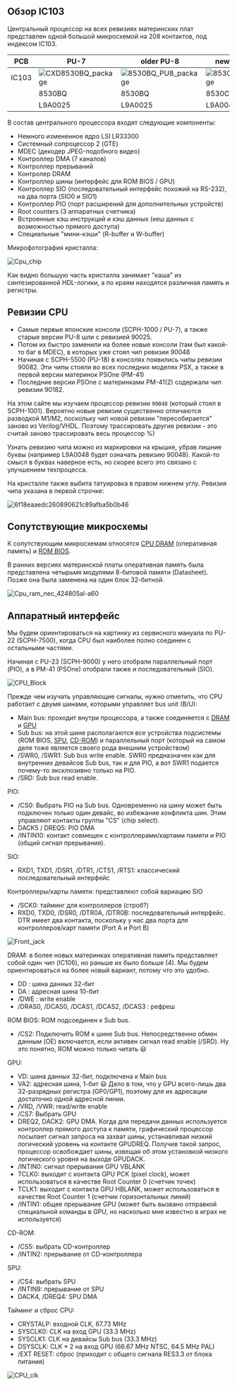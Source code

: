 ## Обзор IC103

Центральный процессор на всех ревизиях материнских плат представлен одной большой микросхемой на 208 контактов, под индексом IC103.

|PCB|PU-7|older PU-8|newer PU-8|PU-18|PU-20|PU-22|PU-23|PM-41|PM-41(2)|
|---|---|---|---|---|---|---|---|---|---|
|IC103|![CXD8530BQ_package](/wiki/imgstore/CXD8530BQ_package.jpg)|![8530BQ_PU8_package](/wiki/imgstore/8530BQ_PU8_package.jpg)|![8530CQ_package](/wiki/imgstore/8530CQ_package.jpg)|![CXD8606AQ_package](/wiki/imgstore/CXD8606AQ_package.jpg)|![CXD8606BQ_package](/wiki/imgstore/CXD8606BQ_package.jpg)|![8606BQ_PU22_package](/wiki/imgstore/8606BQ_PU22_package.jpg)|![8606BQ_PU23_package](/wiki/imgstore/8606BQ_PU23_package.jpg)|![8606BQ_PM41_package](/wiki/imgstore/8606BQ_PM41_package.jpg)|![CXD8606CQ_package](/wiki/imgstore/CXD8606CQ_package.jpg)|
||8530BQ|8530BQ|8530CQ|8606AQ|8606BQ|8606BQ|8606BQ|8606BQ|8606CQ|
||L9A0025|L9A0025|L9A0048|L9A0082|L9B0082|L9B0082|L9B0082|L9B0082|L9A0182|

В состав центрального процессора входят следующие компоненты:

- Немного измененное ядро LSI LR33300
- Cистемный сопроцессор 2 (GTE)
- MDEC (декодер JPEG-подобного видео)
- Контроллер DMA (7 каналов)
- Контроллер прерываний
- Контролер DRAM
- Контроллер шины (интерфейс для ROM BIOS / GPU)
- Контроллер SIO (последовательный интерфейс похожий на RS-232), на два порта (SIO0 и SIO1)
- Контроллер PIO (порт расширений для дополнительных устройств)
- Root counters (3 аппаратных счетчика)
- Встроенные кэш инструкций и кэш данных (кеш данных с возможностью прямого доступа)
- Специальные "мини-кэши" (R-buffer и W-buffer)

Микрофотография кристалла:

![Cpu_chip](/wiki/imgstore/Cpu_chip.jpg)

Как видно большую часть кристалла занимает "каша" из синтезированной HDL-логики, а по краям находятся различная память и регистры.

## Ревизии CPU

- Самые первые японские консоли (SCPH-1000 / PU-7), а также старые версии PU-8 шли с ревизией 90025.
- Потом их быстро заменили на более новые консоли (там был какой-то баг в MDEC), в которых уже стоял чип ревизии 90048
- Начиная с SCPH-5500 (PU-18) в консолях появились чипы ревизии 90082. Эти чипы стояли во всех последних моделях PSX, а также в первой версии материнок PSOne (PM-41)
- Последние версии PSOne с материнками PM-41(2) содержали чип ревизии 90182.

На этом сайте мы изучаем процессор ревизии `90048` (который стоял в SCPH-1001). Вероятно новые ревизии существенно отличаются разводкой M1/M2, поскольку чип новой ревизии "пересобирается" заново из Verilog/VHDL. Поэтому трассировать другие ревизии - это считай заново трассировать весь процессор %)

Узнать ревизию чипа можно из маркировки на крышке, убрав лишние буквы (например L9A0048 будет означать ревизию 90048). Какой-то смысл в буквах наверное есть, но скорее всего это связано с улучшением техпроцесса.

На кристалле также выбита татуировка в правом нижнем углу. Ревизия чипа указана в первой строчке:

![6f18eaaedc260890621c89afba5b0b46](/wiki/imgstore/6f18eaaedc260890621c89afba5b0b46.jpg)

## Сопутствующие микросхемы

К сопутствующим микросхемам относятся [CPU DRAM](dram.md) (оперативная память) и [ROM BIOS](bios.md).

В ранних версиях материнской платы оперативная память была представлена четырьмя модулями 8-битовой памяти (Datasheet). Позже она была заменена на один блок 32-битной.

![Cpu_ram_nec_424805al-a60](/wiki/imgstore/Cpu_ram_nec_424805al-a60.jpg)

## Аппаратный интерфейс

Мы будем ориентироваться на картинку из сервисного мануала по PU-22 (SCPH-7500), когда CPU был наиболее полно соединен с остальными частями.

Начиная с PU-23 (SCPH-9000) у него отобрали параллельный порт (PIO), а в PM-41 (PSOne) отобрали также и последовательный (SIO).

![CPU_Block](/wiki/imgstore/CPU_Block.jpg)

Прежде чем изучать управляющие сигналы, нужно отметить, что CPU работает с двумя шинами, которыми управляет bus unit (B/U):
- Main bus: проходит внутри процессора, а также соединяется с [DRAM](dram.md) и [GPU](gpu.md)
- Sub bus: на этой шине располагаются все устройства подсистемы (ROM BIOS, [SPU](spu.md), [CD-ROM](cd.md)) и параллельный порт (который на самом деле тоже является своего рода внешним устройством)
- /SWR0, /SWR1: Sub bus write enable. SWR0 предназначен как для внутренних девайсов Sub bus, так и для PIO, а вот SWR1 подается почему-то эксклюзивно только на PIO.
- /SRD: Sub bus read enable.

PIO:
- /CS0: Выбрать PIO на Sub bus. Одновременно на шину может быть подключен только один девайс, во избежание конфликта шин. Этим управляют контакты группы "CS" (chip select).
- DACK5 / DREQ5: PIO DMA
- /INTIN10: контакт совмещен с контроллерами/картами памяти и PIO (общий сигнал прерывания).

SIO:
- RXD1, TXD1, /DSR1, /DTR1, /CTS1, /RTS1: классический последовательный интерфейс

Контроллеры/карты памяти: представляют собой вариацию SIO
- /SCK0: тайминг для контроллеров (строб?)
- RXD0, TXD0, /DSR0, /DTR0A, /DTR0B: последовательный интерфейс. DTR имеет два контакта, поскольку у нас два порта для контроллеров/карт памяти (Port A и Port B)

![Front_jack](/wiki/imgstore/Front_jack.jpg)

DRAM: в более новых материнках оперативная память представляет собой один чип (IC106), но раньше их было больше (4). Мы будем ориентироваться на более новый вариант, потому что это удобно.
- DD : шина данных 32-бит
- DA : адресная шина 10-бит
- /DWE : write enable
- /DRAS0, /DCAS0, /DCAS1, /DCAS2, /DCAS3 : рефреш

ROM BIOS: ROM подсоединен к Sub bus.
- /CS2: Подключить ROM к шине Sub bus. Непосредственно обмен данным (OE) включается, если активен сигнал read enable (/SRD). Ну это понятно, ROM можно только читать :smiley:

GPU:
- VD: шина данных 32-бит, подключена к Main bus
- VA2: адресная шина, 1-бит :smiley: Дело в том, что у GPU всего-лишь два 32-разрядных регистра (GP0/GP1), поэтому для их адресации достаточно одной адресной линии.
- /VRD, /VWR: read/write enable
- /CS7: Выбрать GPU
- DREQ2, DACK2: GPU DMA. Когда для передачи данных используется контроллер прямого доступа к памяти, графический 
процессор посылает сигнал запроса на захват шины, устанавливая низкий логический уровень на контакте GPUDREQ. Получив такой запрос, процессор освобождает шины, извещая об этом установкой низкого логического уровня на выходе GPUDACK.
- /INTIN0: сигнал прерывания GPU VBLANK
- TCLK0: выходит с контакта GPU PCK (pixel clock), может использоваться в качестве Root Counter 0 (счетчик точек)
- TCLK1: выходит с контакта GPU HBLANK, может использоваться в качестве Root Counter 1 (счетчик горизонтальных линий)
- /INTIN1: общее прерывание GPU (может быть вызвано отправкой специальной команды в GPU, но насколько мне известно в играх не используется)

CD-ROM: 
- /CS5: выбрать CD-контроллер
- /INTIN2: прерывание от CD-контроллера

SPU:
- /CS4: выбрать SPU
- /INTIN9: прерывание от SPU
- DACK4, /DREQ4: SPU DMA

Тайминг и сброс CPU:
- CRYSTALP: входной CLK, 67.73 MHz
- SYSCLK0: CLK на вход GPU (33.3 MHz)
- SYSCLK1: CLK на девайсы Sub bus (33.3 MHz)
- DSYSCLK: CLK * 2 на вход GPU (66.67 MHz NTSC, 64.5 MHz PAL)
- /EXT RESET: сброс (приходит с общего сигнала RES3.3 от блока питания)

![CPU_clk](/wiki/imgstore/CPU_clk.jpg)
